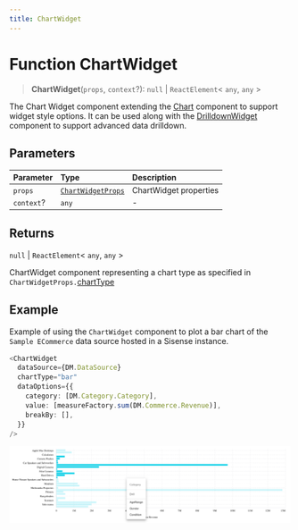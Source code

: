 ```yaml
---
title: ChartWidget
---
```


# Function ChartWidget

> **ChartWidget**(`props`, `context`?): `null` \| `ReactElement`\< `any`, `any` \>

The Chart Widget component extending the [Chart](function.Chart.md) component to support widget style options.
It can be used along with the [DrilldownWidget](function.DrilldownWidget.md) component to support advanced data drilldown.

## Parameters

| Parameter | Type | Description |
| :------ | :------ | :------ |
| `props` | [`ChartWidgetProps`](../interfaces/interface.ChartWidgetProps.md) | ChartWidget properties |
| `context`? | `any` | - |

## Returns

`null` \| `ReactElement`\< `any`, `any` \>

ChartWidget component representing a chart type as specified in `ChartWidgetProps.`[chartType](../interfaces/interface.ChartWidgetProps.md#charttype)

## Example

Example of using the `ChartWidget` component to
plot a bar chart of the `Sample ECommerce` data source hosted in a Sisense instance.
```ts
<ChartWidget
  dataSource={DM.DataSource}
  chartType="bar"
  dataOptions={{
    category: [DM.Category.Category],
    value: [measureFactory.sum(DM.Commerce.Revenue)],
    breakBy: [],
  }}
/>
```

<img src="../../../img/chart-widget-with-drilldown-example-1.png" width="800px" />
